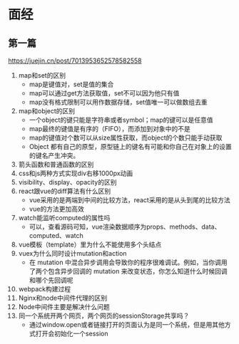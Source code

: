# 面经
## 第一篇
https://juejin.cn/post/7013953652578582558
1. map和set的区别 
    - map是键值对，set是值的集合
    - map可以通过get方法获取值，set不可以因为他只有值
    - map没有格式限制可以用作数据存储，set值唯一可以做数组去重
2. map和object的区别
    - 一个object的键只能是字符串或者symbol；map的键可以是任意值
    - map最终的键值是有序的（FIFO），而添加到对象中的不是
    - map的键值对个数可以从size属性获取，而object的个数只能手动获取 
    - Object 都有自己的原型，原型链上的键名有可能和你自己在对象上的设置的键名产生冲突。
3. 箭头函数和普通函数的区别
4. css和js两种方式实现div右移1000px动画
5. visibility、display、opacity的区别
6. react跟vue的diff算法有什么区别
    - vue采用的是两端到中间的比较方法，react采用的是从头到尾的比较方法
    - vue的方法更加高效
7. watch能监听computed的属性吗
    - 可以，查看源码可知，vue渲染数据顺序为props、methods、data、computed、watch
8. vue模板（template）里为什么不能使用多个头结点
9. vuex为什么同时设计mutation和action
    - 在 mutation 中混合异步调用会导致你的程序很难调试。例如，当你调用了两个包含异步回调的 mutation 来改变状态，你怎么知道什么时候回调和哪个先回调呢
10. webpack构建过程
11. Nginx和node中间件代理的区别
12. Node中间件主要是解决什么问题
13. 同一个系统开两个网页，两个网页的sessionStorage共享吗？
    - 通过window.open或者链接打开的页面认为是同一个系统，但是用其他方式打开会初始化一个session